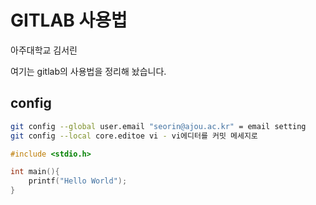# GITLAB 사용법

아주대학교
김서린

여기는 gitlab의 사용법을 정리해 놨습니다.

## config

```sh
git config --global user.email "seorin@ajou.ac.kr" = email setting
git config --local core.editoe vi - vi에디터를 커밋 메세지로
```

```c
#include <stdio.h>

int main(){
    printf("Hello World");
}
